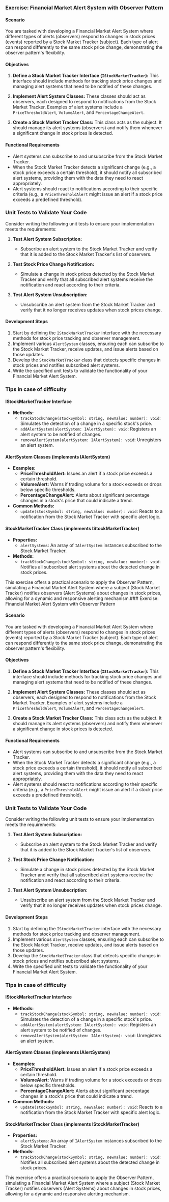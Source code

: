 ### Exercise: Financial Market Alert System with Observer Pattern

#### Scenario
You are tasked with developing a Financial Market Alert System where different types of alerts (observers) respond to changes in stock prices (events) reported by a Stock Market Tracker (subject). Each type of alert can respond differently to the same stock price change, demonstrating the observer pattern's flexibility.

#### Objectives

1. **Define a Stock Market Tracker Interface (`IStockMarketTracker`):** This interface should include methods for tracking stock price changes and managing alert systems that need to be notified of these changes.

2. **Implement Alert System Classes:** These classes should act as observers, each designed to respond to notifications from the Stock Market Tracker. Examples of alert systems include a `PriceThresholdAlert`, `VolumeAlert`, and `PercentageChangeAlert`.

3. **Create a Stock Market Tracker Class:** This class acts as the subject. It should manage its alert systems (observers) and notify them whenever a significant change in stock prices is detected.

#### Functional Requirements

- Alert systems can subscribe to and unsubscribe from the Stock Market Tracker.
- When the Stock Market Tracker detects a significant change (e.g., a stock price exceeds a certain threshold), it should notify all subscribed alert systems, providing them with the data they need to react appropriately.
- Alert systems should react to notifications according to their specific criteria (e.g., a `PriceThresholdAlert` might issue an alert if a stock price exceeds a predefined threshold).

### Unit Tests to Validate Your Code

Consider writing the following unit tests to ensure your implementation meets the requirements:

1. **Test Alert System Subscription:**
   - Subscribe an alert system to the Stock Market Tracker and verify that it is added to the Stock Market Tracker's list of observers.

2. **Test Stock Price Change Notification:**
   - Simulate a change in stock prices detected by the Stock Market Tracker and verify that all subscribed alert systems receive the notification and react according to their criteria.

3. **Test Alert System Unsubscription:**
   - Unsubscribe an alert system from the Stock Market Tracker and verify that it no longer receives updates when stock prices change.

#### Development Steps

1. Start by defining the `IStockMarketTracker` interface with the necessary methods for stock price tracking and observer management.
2. Implement various `AlertSystem` classes, ensuring each can subscribe to the Stock Market Tracker, receive updates, and issue alerts based on those updates.
3. Develop the `StockMarketTracker` class that detects specific changes in stock prices and notifies subscribed alert systems.
4. Write the specified unit tests to validate the functionality of your Financial Market Alert System.

### Tips in case of difficulty

#### IStockMarketTracker Interface
- **Methods:**
  - `trackStockChange(stockSymbol: string, newValue: number): void`: Simulates the detection of a change in a specific stock's price.
  - `addAlertSystem(alertSystem: IAlertSystem): void`: Registers an alert system to be notified of changes.
  - `removeAlertSystem(alertSystem: IAlertSystem): void`: Unregisters an alert system.

#### AlertSystem Classes (implements IAlertSystem)
- **Examples:**
  - **PriceThresholdAlert:** Issues an alert if a stock price exceeds a certain threshold.
  - **VolumeAlert:** Warns if trading volume for a stock exceeds or drops below specific thresholds.
  - **PercentageChangeAlert:** Alerts about significant percentage changes in a stock's price that could indicate a trend.
- **Common Methods:**
  - `update(stockSymbol: string, newValue: number): void`: Reacts to a notification from the Stock Market Tracker with specific alert logic.

#### StockMarketTracker Class (implements IStockMarketTracker)
- **Properties:**
  - `alertSystems`: An array of `IAlertSystem` instances subscribed to the Stock Market Tracker.
- **Methods:**
  - `trackStockChange(stockSymbol: string, newValue: number): void`: Notifies all subscribed alert systems about the detected change in stock prices.

This exercise offers a practical scenario to apply the Observer Pattern, simulating a Financial Market Alert System where a subject (Stock Market Tracker) notifies observers (Alert Systems) about changes in stock prices, allowing for a dynamic and responsive alerting mechanism.### Exercise: Financial Market Alert System with Observer Pattern

#### Scenario
You are tasked with developing a Financial Market Alert System where different types of alerts (observers) respond to changes in stock prices (events) reported by a Stock Market Tracker (subject). Each type of alert can respond differently to the same stock price change, demonstrating the observer pattern's flexibility.

#### Objectives

1. **Define a Stock Market Tracker Interface (`IStockMarketTracker`):** This interface should include methods for tracking stock price changes and managing alert systems that need to be notified of these changes.

2. **Implement Alert System Classes:** These classes should act as observers, each designed to respond to notifications from the Stock Market Tracker. Examples of alert systems include a `PriceThresholdAlert`, `VolumeAlert`, and `PercentageChangeAlert`.

3. **Create a Stock Market Tracker Class:** This class acts as the subject. It should manage its alert systems (observers) and notify them whenever a significant change in stock prices is detected.

#### Functional Requirements

- Alert systems can subscribe to and unsubscribe from the Stock Market Tracker.
- When the Stock Market Tracker detects a significant change (e.g., a stock price exceeds a certain threshold), it should notify all subscribed alert systems, providing them with the data they need to react appropriately.
- Alert systems should react to notifications according to their specific criteria (e.g., a `PriceThresholdAlert` might issue an alert if a stock price exceeds a predefined threshold).

### Unit Tests to Validate Your Code

Consider writing the following unit tests to ensure your implementation meets the requirements:

1. **Test Alert System Subscription:**
   - Subscribe an alert system to the Stock Market Tracker and verify that it is added to the Stock Market Tracker's list of observers.

2. **Test Stock Price Change Notification:**
   - Simulate a change in stock prices detected by the Stock Market Tracker and verify that all subscribed alert systems receive the notification and react according to their criteria.

3. **Test Alert System Unsubscription:**
   - Unsubscribe an alert system from the Stock Market Tracker and verify that it no longer receives updates when stock prices change.

#### Development Steps

1. Start by defining the `IStockMarketTracker` interface with the necessary methods for stock price tracking and observer management.
2. Implement various `AlertSystem` classes, ensuring each can subscribe to the Stock Market Tracker, receive updates, and issue alerts based on those updates.
3. Develop the `StockMarketTracker` class that detects specific changes in stock prices and notifies subscribed alert systems.
4. Write the specified unit tests to validate the functionality of your Financial Market Alert System.

### Tips in case of difficulty

#### IStockMarketTracker Interface
- **Methods:**
  - `trackStockChange(stockSymbol: string, newValue: number): void`: Simulates the detection of a change in a specific stock's price.
  - `addAlertSystem(alertSystem: IAlertSystem): void`: Registers an alert system to be notified of changes.
  - `removeAlertSystem(alertSystem: IAlertSystem): void`: Unregisters an alert system.

#### AlertSystem Classes (implements IAlertSystem)
- **Examples:**
  - **PriceThresholdAlert:** Issues an alert if a stock price exceeds a certain threshold.
  - **VolumeAlert:** Warns if trading volume for a stock exceeds or drops below specific thresholds.
  - **PercentageChangeAlert:** Alerts about significant percentage changes in a stock's price that could indicate a trend.
- **Common Methods:**
  - `update(stockSymbol: string, newValue: number): void`: Reacts to a notification from the Stock Market Tracker with specific alert logic.

#### StockMarketTracker Class (implements IStockMarketTracker)
- **Properties:**
  - `alertSystems`: An array of `IAlertSystem` instances subscribed to the Stock Market Tracker.
- **Methods:**
  - `trackStockChange(stockSymbol: string, newValue: number): void`: Notifies all subscribed alert systems about the detected change in stock prices.

This exercise offers a practical scenario to apply the Observer Pattern, simulating a Financial Market Alert System where a subject (Stock Market Tracker) notifies observers (Alert Systems) about changes in stock prices, allowing for a dynamic and responsive alerting mechanism.
